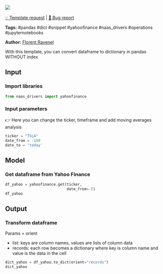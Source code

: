 <a href="https://app.naas.ai/user-redirect/naas/downloader?url=https://raw.githubusercontent.com/jupyter-naas/awesome-notebooks/master/Pandas/Pandas_Transform_dataframe_to_dict.ipynb" target="_parent"><img src="https://naasai-public.s3.eu-west-3.amazonaws.com/open_in_naas.svg"/></a><br><br><a href="https://github.com/jupyter-naas/awesome-notebooks/issues/new?assignees=&labels=&template=template-request.md&title=Tool+-+Action+of+the+notebook+">💡 Template request</a> | <a href="https://github.com/jupyter-naas/awesome-notebooks/issues/new?assignees=&labels=&template=bug_report.md&title=">🚨 Bug report</a>

**Tags:** #pandas #dict #snippet #yahoofinance #naas_drivers #operations #jupyternotebooks

**Author:** [Florent Ravenel](https://www.linkedin.com/in/florent-ravenel/)

With this template, you can convert dataframe to dictionary in pandas WITHOUT index

## Input

### Import libraries


```python
from naas_drivers import yahoofinance
```

### Input parameters
👉 Here you can change the ticker, timeframe and add moving averages analysis


```python
ticker = "TSLA"
date_from = -100
date_to = 'today'
```

## Model

### Get dataframe from Yahoo Finance


```python
df_yahoo = yahoofinance.get(ticker,
                            date_from=-5)
df_yahoo
```

## Output

### Transform dataframe
Params = orient
- list: keys are column names, values are lists of column data
- records: each row becomes a dictionary where key is column name and value is the data in the cell


```python
dict_yahoo = df_yahoo.to_dict(orient="records")
dict_yahoo
```

